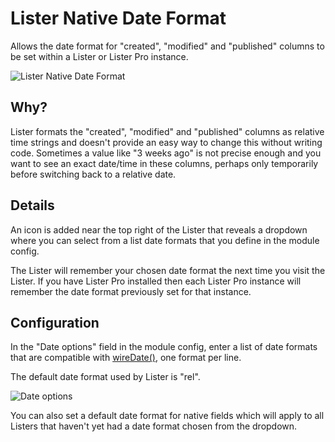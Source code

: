 # Lister Native Date Format

Allows the date format for "created", "modified" and "published" columns to be set within a Lister or Lister Pro instance.

![Lister Native Date Format](https://user-images.githubusercontent.com/1538852/149245874-c561f311-e69d-4424-aa43-b7ab93bd5c9d.gif)

## Why?

Lister formats the "created", "modified" and "published" columns as relative time strings and doesn't provide an easy way to change this without writing code. Sometimes a value like "3 weeks ago" is not precise enough and you want to see an exact date/time in these columns, perhaps only temporarily before switching back to a relative date.

## Details

An icon is added near the top right of the Lister that reveals a dropdown where you can select from a list date formats that you define in the module config.

The Lister will remember your chosen date format the next time you visit the Lister. If you have Lister Pro installed then each Lister Pro instance will remember the date format previously set for that instance.

## Configuration

In the "Date options" field in the module config, enter a list of date formats that are compatible with [wireDate()](https://processwire.com/api/ref/functions/wire-date/), one format per line.

The default date format used by Lister is "rel".

![Date options](https://user-images.githubusercontent.com/1538852/149245884-9e03e3e8-3f12-4b27-ac9e-a310d9ff266e.png)

You can also set a default date format for native fields which will apply to all Listers that haven't yet had a date format chosen from the dropdown.
